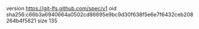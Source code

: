 version https://git-lfs.github.com/spec/v1
oid sha256:c66b3a6940664a0502cd86695e9bc9d30f638f5e6e7f6432ceb208264b4f5821
size 135
